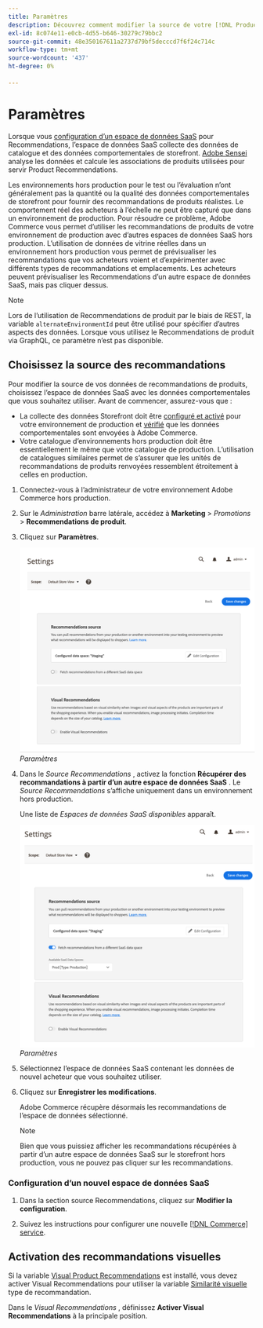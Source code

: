 ```yaml
---
title: Paramètres
description: Découvrez comment modifier la source de votre [!DNL Product Recommendations] données et comment activer les recommandations visuelles.
exl-id: 8c074e11-e0cb-4d55-b646-30279c79bbc2
source-git-commit: 48e350167611a2737d79bf5decccd7f6f24c714c
workflow-type: tm+mt
source-wordcount: '437'
ht-degree: 0%

---
```


# Paramètres

Lorsque vous [configuration d’un espace de données SaaS](https://experienceleague.adobe.com/docs/commerce-admin/config/services/saas.html) pour Recommendations, l’espace de données SaaS collecte des données de catalogue et des données comportementales de storefront. [Adobe Sensei](https://www.adobe.com/sensei.html) analyse les données et calcule les associations de produits utilisées pour servir Product Recommendations.

Les environnements hors production pour le test ou l’évaluation n’ont généralement pas la quantité ou la qualité des données comportementales de storefront pour fournir des recommandations de produits réalistes. Le comportement réel des acheteurs à l’échelle ne peut être capturé que dans un environnement de production. Pour résoudre ce problème, Adobe Commerce vous permet d’utiliser les recommandations de produits de votre environnement de production avec d’autres espaces de données SaaS hors production. L’utilisation de données de vitrine réelles dans un environnement hors production vous permet de prévisualiser les recommandations que vos acheteurs voient et d’expérimenter avec différents types de recommandations et emplacements. Les acheteurs peuvent prévisualiser les Recommendations d’un autre espace de données SaaS, mais pas cliquer dessus.

>[!NOTE]
>
>Lors de l’utilisation de Recommendations de produit par le biais de REST, la variable `alternateEnvironmentId` peut être utilisé pour spécifier d’autres aspects des données. Lorsque vous utilisez le Recommendations de produit via GraphQL, ce paramètre n’est pas disponible.

## Choisissez la source des recommandations

Pour modifier la source de vos données de recommandations de produits, choisissez l’espace de données SaaS avec les données comportementales que vous souhaitez utiliser. Avant de commencer, assurez-vous que :

- La collecte des données Storefront doit être [configuré et activé](install-configure.md) pour votre environnement de production et [vérifié](verify.md) que les données comportementales sont envoyées à Adobe Commerce.
- Votre catalogue d’environnements hors production doit être essentiellement le même que votre catalogue de production. L’utilisation de catalogues similaires permet de s’assurer que les unités de recommandations de produits renvoyées ressemblent étroitement à celles en production.

1. Connectez-vous à l’administrateur de votre environnement Adobe Commerce hors production.

1. Sur le _Administration_ barre latérale, accédez à **Marketing** > _Promotions_ > **Recommendations de produit**.

1. Cliquez sur **Paramètres**.

   ![paramètres de recommandation de produit](assets/settings.png)
   _Paramètres_

1. Dans le _Source Recommendations_ , activez la fonction **Récupérer des recommandations à partir d’un autre espace de données SaaS** . Le _Source Recommendations_ s’affiche uniquement dans un environnement hors production.

   Une liste de _Espaces de données SaaS disponibles_ apparaît.

   ![paramètres de recommandation de produit](assets/settings-select-saas.png)
   _Paramètres_

1. Sélectionnez l’espace de données SaaS contenant les données de nouvel acheteur que vous souhaitez utiliser.

1. Cliquez sur **Enregistrer les modifications**.

   Adobe Commerce récupère désormais les recommandations de l’espace de données sélectionné.

   >[!NOTE]
   >
   > Bien que vous puissiez afficher les recommandations récupérées à partir d’un autre espace de données SaaS sur le storefront hors production, vous ne pouvez pas cliquer sur les recommandations.

### Configuration d’un nouvel espace de données SaaS

1. Dans la section source Recommendations, cliquez sur **Modifier la configuration**.

1. Suivez les instructions pour configurer une nouvelle [[!DNL Commerce] service](/help/landing/saas.md).

## Activation des recommandations visuelles

Si la variable [Visual Product Recommendations](install-configure.md) est installé, vous devez activer Visual Recommendations pour utiliser la variable [Similarité visuelle](type.md#visualsim) type de recommandation.

Dans le _Visual Recommendations_ , définissez **Activer Visual Recommendations** à la principale position.
